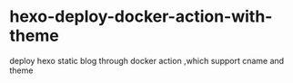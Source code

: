 # hexo-deploy-docker-action-with-theme
deploy hexo static blog through docker action ,which support  cname and theme 
